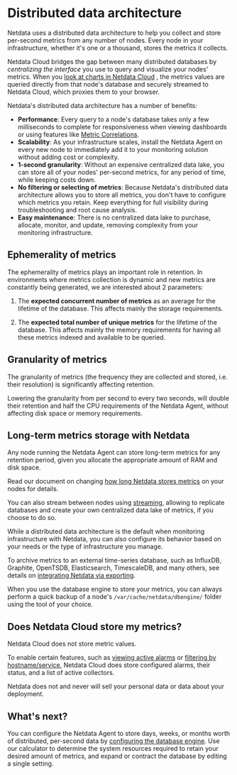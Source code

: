 <!--
title: "Distributed data architecture"
description: "Netdata's distributed data architecture stores metrics on individual nodes for high performance and scalability using all your granular metrics."
custom_edit_url: "https://github.com/netdata/netdata/edit/master/docs/store/distributed-data-architecture.md"
sidebar_label: "Distributed data architecture"
learn_status: "Published"
learn_topic_type: "Concepts"
learn_rel_path: "Concepts"
-->

# Distributed data architecture

Netdata uses a distributed data architecture to help you collect and store per-second metrics from any number of nodes.
Every node in your infrastructure, whether it's one or a thousand, stores the metrics it collects.

Netdata Cloud bridges the gap between many distributed databases by _centralizing the interface_ you use to query and
visualize your nodes' metrics. When you [look at charts in Netdata Cloud](https://github.com/netdata/netdata/blob/master/docs/visualize/interact-dashboards-charts.md)
, the metrics values are queried directly from that node's database and securely streamed to Netdata Cloud, which
proxies them to your browser.

Netdata's distributed data architecture has a number of benefits:

- **Performance**: Every query to a node's database takes only a few milliseconds to complete for responsiveness when
  viewing dashboards or using features
  like [Metric Correlations](https://github.com/netdata/netdata/blob/master/docs/cloud/insights/metric-correlations.md).
- **Scalability**: As your infrastructure scales, install the Netdata Agent on every new node to immediately add it to
  your monitoring solution without adding cost or complexity.
- **1-second granularity**: Without an expensive centralized data lake, you can store all of your nodes' per-second
  metrics, for any period of time, while keeping costs down.
- **No filtering or selecting of metrics**: Because Netdata's distributed data architecture allows you to store all
  metrics, you don't have to configure which metrics you retain. Keep everything for full visibility during
  troubleshooting and root cause analysis.
- **Easy maintenance**: There is no centralized data lake to purchase, allocate, monitor, and update, removing
  complexity from your monitoring infrastructure.

## Ephemerality of metrics

The ephemerality of metrics plays an important role in retention. In environments where metrics collection is dynamic and
new metrics are constantly being generated, we are interested about 2 parameters:

1. The **expected concurrent number of metrics** as an average for the lifetime of the database. This affects mainly the
   storage requirements.

2. The **expected total number of unique metrics** for the lifetime of the database. This affects mainly the memory
   requirements for having all these metrics indexed and available to be queried.

## Granularity of metrics

The granularity of metrics (the frequency they are collected and stored, i.e. their resolution) is significantly
affecting retention.

Lowering the granularity from per second to every two seconds, will double their retention and half the CPU requirements
of the Netdata Agent, without affecting disk space or memory requirements.

## Long-term metrics storage with Netdata

Any node running the Netdata Agent can store long-term metrics for any retention period, given you allocate the
appropriate amount of RAM and disk space.

Read our document on changing [how long Netdata stores metrics](https://github.com/netdata/netdata/blob/master/docs/store/change-metrics-storage.md) on your nodes for
details.

You can also stream between nodes using [streaming](https://github.com/netdata/netdata/blob/master/streaming/README.md), allowing to replicate databases and create
your own centralized data lake of metrics, if you choose to do so.

While a distributed data architecture is the default when monitoring infrastructure with Netdata, you can also configure
its behavior based on your needs or the type of infrastructure you manage.

To archive metrics to an external time-series database, such as InfluxDB, Graphite, OpenTSDB, Elasticsearch,
TimescaleDB, and many others, see details on [integrating Netdata via exporting](https://github.com/netdata/netdata/blob/master/docs/export/external-databases.md).

When you use the database engine to store your metrics, you can always perform a quick backup of a node's
`/var/cache/netdata/dbengine/` folder using the tool of your choice.

## Does Netdata Cloud store my metrics?

Netdata Cloud does not store metric values.

To enable certain features, such as [viewing active alarms](https://github.com/netdata/netdata/blob/master/docs/monitor/view-active-alarms.md)
or [filtering by hostname/service](https://learn.netdata.cloud/docs/cloud/war-rooms#node-filter), Netdata Cloud does
store configured alarms, their status, and a list of active collectors.

Netdata does not and never will sell your personal data or data about your deployment.

## What's next?

You can configure the Netdata Agent to store days, weeks, or months worth of distributed, per-second data by
[configuring the database engine](https://github.com/netdata/netdata/blob/master/docs/store/change-metrics-storage.md). Use our calculator to determine the system
resources required to retain your desired amount of metrics, and expand or contract the database by editing a single
setting.


